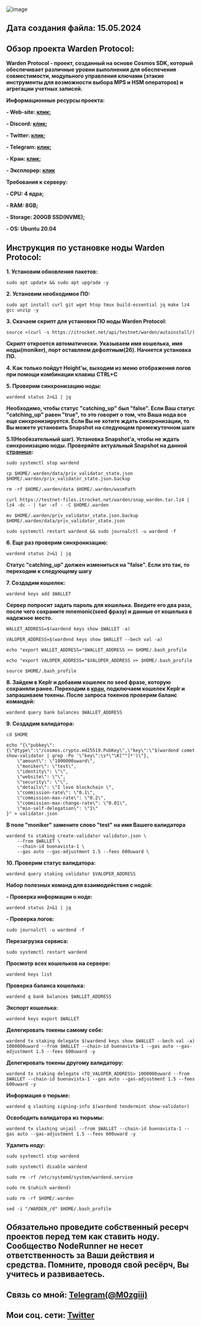 ![image](https://github.com/Mozgiii9/WardenProtocolSetupTheNode/assets/74683169/373a9e96-8740-4e14-8283-3c9a19041bd9)

## Дата создания файла: 15.05.2024

## Обзор проекта Warden Protocol:

**Warden Protocol - проект, созданный на основе Cosmos SDK, который обеспечивает различные уровни выполнения для обеспечения совместимости, модульного управления ключами (этакие инструменты для возможности выбора MPS и HSM операторов) и агрегации учетных записей.**

**Информационные ресурсы проекта:**

**- Web-site: [клик](https://wardenprotocol.org/);**

**- Discord: [клик](https://discord.com/invite/wardenprotocol);**

**- Twitter: [клик](https://twitter.com/wardenprotocol);**

**- Telegram: [клик](https://t.me/wardenprotocol);**

**- Кран: [клик](https://spaceward.alfama.wardenprotocol.org/);**

**- Эксплорер: [клик](https://testnet.itrocket.net/warden/staking)**

**Требования к серверу:**

**- CPU: 4 ядра;**

**- RAM: 8GB;**

**- Storage: 200GB SSD(NVME);**

**- OS: Ubuntu 20.04**

## Инструкция по установке ноды Warden Protocol:

**1. Установим обновления пакетов:**

```
sudo apt update && sudo apt upgrade -y
```

**2. Установим необходимое ПО:**

```
sudo apt install curl git wget htop tmux build-essential jq make lz4 gcc unzip -y
```

**3. Скачаем скрипт для установки ПО ноды Warden Protocol:**

```
source <(curl -s https://itrocket.net/api/testnet/warden/autoinstall/)
```

**Скрипт откроется автоматически. Указываем имя кошелька, имя ноды(moniker), порт оставляем дефолтным(26). Начнется установка ПО.**

**4. Как только пойдут Height'ы, выходим из меню отображения логов при помощи комбинации клавиш CTRL+C**

**5. Проверим синхронизацию ноды:**

```
wardend status 2>&1 | jq
```

**Необходимо, чтобы статус "catching_up" был "false". Если Ваш статус "catching_up" равен "true", то это говорит о том, что Ваша нода все еще синхронизируется. Если Вы не хотите ждать синхронизации, то Вы можете установить Snapshot на следующем промежуточном шаге**

**5.1(Необязательный шаг). Установка Snapshot'а, чтобы не ждать синхронизацию ноды. Проверяйте актуальный Snapshot на данной [странице](https://itrocket.net/services/testnet/warden/):**

```
sudo systemctl stop wardend
```

```
cp $HOME/.warden/data/priv_validator_state.json $HOME/.warden/priv_validator_state.json.backup
```

```
rm -rf $HOME/.warden/data $HOME/.warden/wasmPath
```

```
curl https://testnet-files.itrocket.net/warden/snap_warden.tar.lz4 | lz4 -dc - | tar -xf - -C $HOME/.warden
```

```
mv $HOME/.warden/priv_validator_state.json.backup $HOME/.warden/data/priv_validator_state.json
```

```
sudo systemctl restart wardend && sudo journalctl -u wardend -f
```

**6. Еще раз проверим синхронизацию:**

```
wardend status 2>&1 | jq
```

**Статус "catching_up" должен измениться на "false". Если это так, то переходим к следующему шагу**

**7. Создадим кошелек:**

```
wardend keys add $WALLET
```

**Сервер попросит задать пароль для кошелька. Введите его два раза, после чего сохраните mnemonic(seed фразу) и данные от кошелька в надежное место.**

```
WALLET_ADDRESS=$(wardend keys show $WALLET -a)
```

```
VALOPER_ADDRESS=$(wardend keys show $WALLET --bech val -a)
```

```
echo "export WALLET_ADDRESS="$WALLET_ADDRESS >> $HOME/.bash_profile
```

```
echo "export VALOPER_ADDRESS="$VALOPER_ADDRESS >> $HOME/.bash_profile
```

```
source $HOME/.bash_profile
```

**8. Зайдем в Keplr и добавим кошелек по seed фразе, которую сохраняли ранее. Переходим в [кран](https://spaceward.alfama.wardenprotocol.org/), подключаем кошелек Keplr и запрашиваем токены. После запроса токенов проверим баланс командой:**

```
wardend query bank balances $WALLET_ADDRESS
```

**9. Создадим валидатора:**

```
cd $HOME
```

```
echo "{\"pubkey\":{\"@type\":\"/cosmos.crypto.ed25519.PubKey\",\"key\":\"$(wardend comet show-validator | grep -Po '\"key\":\s*\"\K[^"]*')\"},
    \"amount\": \"1000000uward\",
    \"moniker\": \"test\",
    \"identity\": \"\",
    \"website\": \"\",
    \"security\": \"\",
    \"details\": \"I love blockchain \",
    \"commission-rate\": \"0.1\",
    \"commission-max-rate\": \"0.2\",
    \"commission-max-change-rate\": \"0.01\",
    \"min-self-delegation\": \"1\"
}" > validator.json
```

**В поле "moniker" замените слово "test" на имя Вашего валидатора**

```
wardend tx staking create-validator validator.json \
    --from $WALLET \
    --chain-id buenavista-1 \
	--gas auto --gas-adjustment 1.5 --fees 600uward \
```

**10. Проверим статус валидатора:**

```
wardend query staking validator $VALOPER_ADDRESS
```

**Набор полезных команд для взаимодействия с нодой:**

**- Проверка информации о ноде:**

```
wardend status 2>&1 | jq
```

**- Проверка логов:**

```
sudo journalctl -u wardend -f
```

**Перезагрузка сервиса:**

```
sudo systemctl restart wardend
```

**Просмотр всех кошельков на сервере:**

```
wardend keys list
```

**Проверка баланса кошелька:**

```
wardend q bank balances $WALLET_ADDRESS
```

**Экспорт кошелька:**

```
wardend keys export $WALLET
```

**Делегировать токены самому себе:**

```
wardend tx staking delegate $(wardend keys show $WALLET --bech val -a) 1000000uward --from $WALLET --chain-id buenavista-1 --gas auto --gas-adjustment 1.5 --fees 600uward -y 
```

**Делегировать токены другому валидатору:**

```
wardend tx staking delegate <TO_VALOPER_ADDRESS> 1000000uward --from $WALLET --chain-id buenavista-1 --gas auto --gas-adjustment 1.5 --fees 600uward -y 	
```

**Информация о тюрьме:**

```
wardend q slashing signing-info $(wardend tendermint show-validator) 
```

**Освободить валидатора из тюрьмы:**

```
wardend tx slashing unjail --from $WALLET --chain-id buenavista-1 --gas auto --gas-adjustment 1.5 --fees 600uward -y 
```

**Удалить ноду:**

```
sudo systemctl stop wardend
```

```
sudo systemctl disable wardend
```

```
sudo rm -rf /etc/systemd/system/wardend.service
```

```
sudo rm $(which wardend)
```

```
sudo rm -rf $HOME/.warden
```

```
sed -i "/WARDEN_/d" $HOME/.bash_profile
```

## Обязательно проведите собственный ресерч проектов перед тем как ставить ноду. Сообщество NodeRunner не несет ответственность за Ваши действия и средства. Помните, проводя свой ресёрч, Вы учитесь и развиваетесь.

## Связь со мной: [Telegram(@M0zgiii)](https://t.me/m0zgiii)
## Мои соц. сети: [Twitter](https://twitter.com/m0zgiii)
